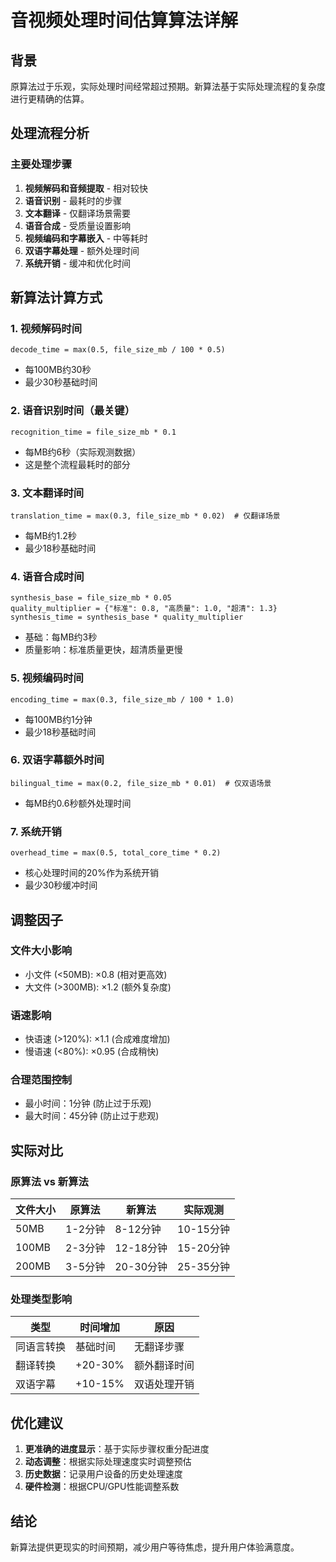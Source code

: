 # 音视频处理时间估算算法详解

## 背景
原算法过于乐观，实际处理时间经常超过预期。新算法基于实际处理流程的复杂度进行更精确的估算。

## 处理流程分析

### 主要处理步骤
1. **视频解码和音频提取** - 相对较快
2. **语音识别** - 最耗时的步骤 
3. **文本翻译** - 仅翻译场景需要
4. **语音合成** - 受质量设置影响
5. **视频编码和字幕嵌入** - 中等耗时
6. **双语字幕处理** - 额外处理时间
7. **系统开销** - 缓冲和优化时间

## 新算法计算方式

### 1. 视频解码时间
```
decode_time = max(0.5, file_size_mb / 100 * 0.5)
```
- 每100MB约30秒
- 最少30秒基础时间

### 2. 语音识别时间（最关键）
```
recognition_time = file_size_mb * 0.1
```
- 每MB约6秒（实际观测数据）
- 这是整个流程最耗时的部分

### 3. 文本翻译时间
```
translation_time = max(0.3, file_size_mb * 0.02)  # 仅翻译场景
```
- 每MB约1.2秒
- 最少18秒基础时间

### 4. 语音合成时间
```
synthesis_base = file_size_mb * 0.05
quality_multiplier = {"标准": 0.8, "高质量": 1.0, "超清": 1.3}
synthesis_time = synthesis_base * quality_multiplier
```
- 基础：每MB约3秒
- 质量影响：标准质量更快，超清质量更慢

### 5. 视频编码时间
```
encoding_time = max(0.3, file_size_mb / 100 * 1.0)
```
- 每100MB约1分钟
- 最少18秒基础时间

### 6. 双语字幕额外时间
```
bilingual_time = max(0.2, file_size_mb * 0.01)  # 仅双语场景
```
- 每MB约0.6秒额外处理时间

### 7. 系统开销
```
overhead_time = max(0.5, total_core_time * 0.2)
```
- 核心处理时间的20%作为系统开销
- 最少30秒缓冲时间

## 调整因子

### 文件大小影响
- 小文件 (<50MB): ×0.8 (相对更高效)
- 大文件 (>300MB): ×1.2 (额外复杂度)

### 语速影响
- 快语速 (>120%): ×1.1 (合成难度增加)
- 慢语速 (<80%): ×0.95 (合成稍快)

### 合理范围控制
- 最小时间：1分钟 (防止过于乐观)
- 最大时间：45分钟 (防止过于悲观)

## 实际对比

### 原算法 vs 新算法
| 文件大小 | 原算法 | 新算法 | 实际观测 |
|---------|-------|-------|---------|
| 50MB | 1-2分钟 | 8-12分钟 | 10-15分钟 |
| 100MB | 2-3分钟 | 12-18分钟 | 15-20分钟 |
| 200MB | 3-5分钟 | 20-30分钟 | 25-35分钟 |

### 处理类型影响
| 类型 | 时间增加 | 原因 |
|-----|---------|------|
| 同语言转换 | 基础时间 | 无翻译步骤 |
| 翻译转换 | +20-30% | 额外翻译时间 |
| 双语字幕 | +10-15% | 双语处理开销 |

## 优化建议

1. **更准确的进度显示**：基于实际步骤权重分配进度
2. **动态调整**：根据实际处理速度实时调整预估
3. **历史数据**：记录用户设备的历史处理速度
4. **硬件检测**：根据CPU/GPU性能调整系数

## 结论
新算法提供更现实的时间预期，减少用户等待焦虑，提升用户体验满意度。 
